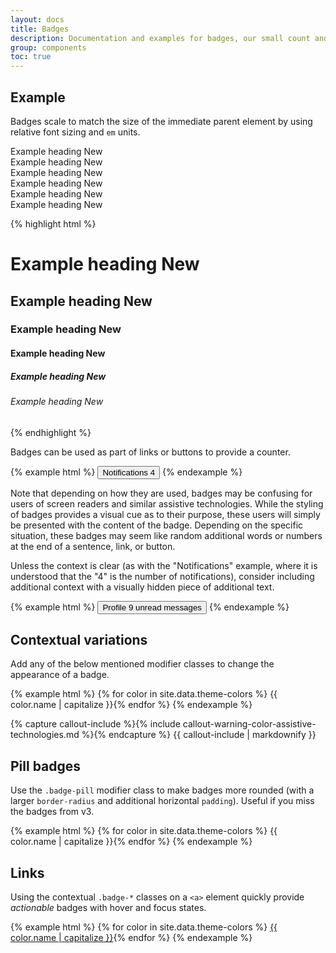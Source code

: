 ```yaml
---
layout: docs
title: Badges
description: Documentation and examples for badges, our small count and labeling component.
group: components
toc: true
---
```


## Example

Badges scale to match the size of the immediate parent element by using relative font sizing and `em` units.

<div class="bd-example">
<div class="h1">Example heading <span class="badge badge-secondary">New</span></div>
<div class="h2">Example heading <span class="badge badge-secondary">New</span></div>
<div class="h3">Example heading <span class="badge badge-secondary">New</span></div>
<div class="h4">Example heading <span class="badge badge-secondary">New</span></div>
<div class="h5">Example heading <span class="badge badge-secondary">New</span></div>
<div class="h6">Example heading <span class="badge badge-secondary">New</span></div>
</div>

{% highlight html %}
<h1>Example heading <span class="badge badge-secondary">New</span></h1>
<h2>Example heading <span class="badge badge-secondary">New</span></h2>
<h3>Example heading <span class="badge badge-secondary">New</span></h3>
<h4>Example heading <span class="badge badge-secondary">New</span></h4>
<h5>Example heading <span class="badge badge-secondary">New</span></h5>
<h6>Example heading <span class="badge badge-secondary">New</span></h6>
{% endhighlight %}

Badges can be used as part of links or buttons to provide a counter.

{% example html %}
<button type="button" class="btn btn-primary">
  Notifications <span class="badge badge-light">4</span>
</button>
{% endexample %}

Note that depending on how they are used, badges may be confusing for users of screen readers and similar assistive technologies. While the styling of badges provides a visual cue as to their purpose, these users will simply be presented with the content of the badge. Depending on the specific situation, these badges may seem like random additional words or numbers at the end of a sentence, link, or button.

Unless the context is clear (as with the "Notifications" example, where it is understood that the "4" is the number of notifications), consider including additional context with a visually hidden piece of additional text.

{% example html %}
<button type="button" class="btn btn-primary">
  Profile <span class="badge badge-light">9</span>
  <span class="sr-only">unread messages</span>
</button>
{% endexample %}

## Contextual variations

Add any of the below mentioned modifier classes to change the appearance of a badge.

{% example html %}
{% for color in site.data.theme-colors %}
<span class="badge badge-{{ color.name }}">{{ color.name | capitalize }}</span>{% endfor %}
{% endexample %}

{% capture callout-include %}{% include callout-warning-color-assistive-technologies.md %}{% endcapture %}
{{ callout-include | markdownify }}

## Pill badges

Use the `.badge-pill` modifier class to make badges more rounded (with a larger `border-radius` and additional horizontal `padding`). Useful if you miss the badges from v3.

{% example html %}
{% for color in site.data.theme-colors %}
<span class="badge badge-pill badge-{{ color.name }}">{{ color.name | capitalize }}</span>{% endfor %}
{% endexample %}

## Links

Using the contextual `.badge-*` classes on a `<a>` element quickly provide _actionable_ badges with hover and focus states.

{% example html %}
{% for color in site.data.theme-colors %}
<a href="#" class="badge badge-{{ color.name }}">{{ color.name | capitalize }}</a>{% endfor %}
{% endexample %}
